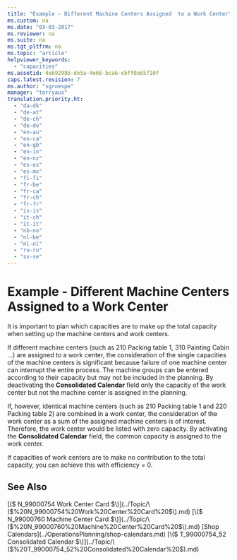 ```yaml
---
title: "Example - Different Machine Centers Assigned  to a Work Center"
ms.custom: na
ms.date: "03-03-2017"
ms.reviewer: na
ms.suite: na
ms.tgt_pltfrm: na
ms.topic: "article"
helpviewer_keywords: 
  - "capacities"
ms.assetid: 4e692986-de5a-4e66-bca6-ebff0a65710f
caps.latest.revision: 7
ms.author: "sgroespe"
manager: "terryaus"
translation.priority.ht: 
  - "da-dk"
  - "de-at"
  - "de-ch"
  - "de-de"
  - "en-au"
  - "en-ca"
  - "en-gb"
  - "en-in"
  - "en-nz"
  - "es-es"
  - "es-mx"
  - "fi-fi"
  - "fr-be"
  - "fr-ca"
  - "fr-ch"
  - "fr-fr"
  - "is-is"
  - "it-ch"
  - "it-it"
  - "nb-no"
  - "nl-be"
  - "nl-nl"
  - "ru-ru"
  - "sv-se"
---
```

# Example - Different Machine Centers Assigned  to a Work Center
It is important to plan which capacities are to make up the total capacity when setting up the machine centers and work centers.  
  
 If different machine centers \(such as 210 Packing table 1, 310 Painting Cabin ...\) are assigned to a work center, the consideration of the single capacities of the machine centers is significant because failure of one machine center can interrupt the entire process. The machine groups can be entered according to their capacity but may not be included in the planning. By deactivating the **Consolidated Calendar** field only the capacity of the work center but not the machine center is assigned in the planning.  
  
 If, however, identical machine centers \(such as 210 Packing table 1 and 220 Packing table 2\) are combined in a work center, the consideration of the work center as a sum of the assigned machine centers is of interest. Therefore, the work center would be listed with zero capacity. By activating the **Consolidated Calendar** field, the common capacity is assigned to the work center.  
  
 If capacities of work centers are to make no contribution to the total capacity, you can achieve this with efficiency \= 0.  
  
## See Also  
 [\($ N\_99000754 Work Center Card $\)](../Topic/\($%20N_99000754%20Work%20Center%20Card%20$\).md)   
 [\($ N\_99000760 Machine Center Card $\)](../Topic/\($%20N_99000760%20Machine%20Center%20Card%20$\).md)   
 [Shop Calendars](../OperationsPlanning/shop-calendars.md)   
 [\($ T\_99000754\_52 Consolidated Calendar $\)](../Topic/\($%20T_99000754_52%20Consolidated%20Calendar%20$\).md)